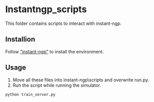 # Instantngp_scripts

This folder contains scripts to interact with instant-ngp.  

## Installion

Follow ["instant-ngp"](https://github.com/NVlabs/instant-ngp) to install the environment.  

## Usage

1. Move all these files into instant-ngp\scripts and overwrite run.py.  
2. Run the script while running the simulator.  
```
python train_server.py
```
